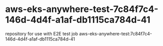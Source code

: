 # aws-eks-anywhere-test-7c84f7c4-146d-4d4f-a1af-db1115ca784d-41
repository for use with E2E test job aws-eks-anywhere-test:7c84f7c4-146d-4d4f-a1af-db1115ca784d-41
